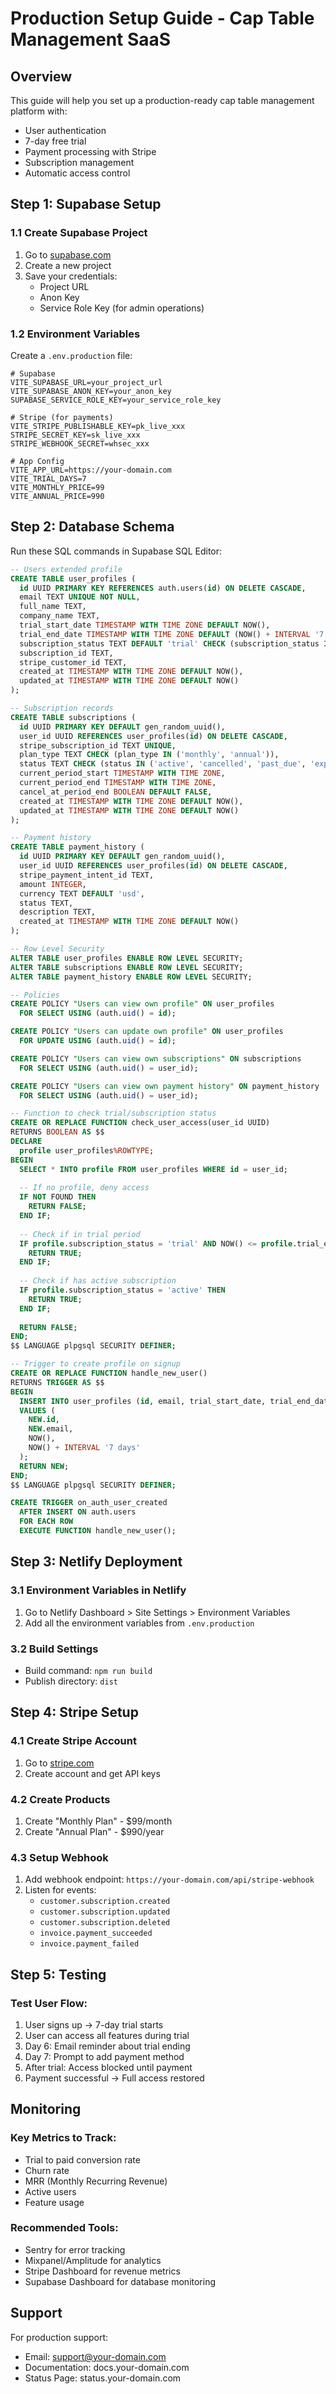# Production Setup Guide - Cap Table Management SaaS

## Overview
This guide will help you set up a production-ready cap table management platform with:
- User authentication
- 7-day free trial
- Payment processing with Stripe
- Subscription management
- Automatic access control

## Step 1: Supabase Setup

### 1.1 Create Supabase Project
1. Go to [supabase.com](https://supabase.com)
2. Create a new project
3. Save your credentials:
   - Project URL
   - Anon Key
   - Service Role Key (for admin operations)

### 1.2 Environment Variables
Create a `.env.production` file:

```env
# Supabase
VITE_SUPABASE_URL=your_project_url
VITE_SUPABASE_ANON_KEY=your_anon_key
SUPABASE_SERVICE_ROLE_KEY=your_service_role_key

# Stripe (for payments)
VITE_STRIPE_PUBLISHABLE_KEY=pk_live_xxx
STRIPE_SECRET_KEY=sk_live_xxx
STRIPE_WEBHOOK_SECRET=whsec_xxx

# App Config
VITE_APP_URL=https://your-domain.com
VITE_TRIAL_DAYS=7
VITE_MONTHLY_PRICE=99
VITE_ANNUAL_PRICE=990
```

## Step 2: Database Schema

Run these SQL commands in Supabase SQL Editor:

```sql
-- Users extended profile
CREATE TABLE user_profiles (
  id UUID PRIMARY KEY REFERENCES auth.users(id) ON DELETE CASCADE,
  email TEXT UNIQUE NOT NULL,
  full_name TEXT,
  company_name TEXT,
  trial_start_date TIMESTAMP WITH TIME ZONE DEFAULT NOW(),
  trial_end_date TIMESTAMP WITH TIME ZONE DEFAULT (NOW() + INTERVAL '7 days'),
  subscription_status TEXT DEFAULT 'trial' CHECK (subscription_status IN ('trial', 'active', 'expired', 'cancelled')),
  subscription_id TEXT,
  stripe_customer_id TEXT,
  created_at TIMESTAMP WITH TIME ZONE DEFAULT NOW(),
  updated_at TIMESTAMP WITH TIME ZONE DEFAULT NOW()
);

-- Subscription records
CREATE TABLE subscriptions (
  id UUID PRIMARY KEY DEFAULT gen_random_uuid(),
  user_id UUID REFERENCES user_profiles(id) ON DELETE CASCADE,
  stripe_subscription_id TEXT UNIQUE,
  plan_type TEXT CHECK (plan_type IN ('monthly', 'annual')),
  status TEXT CHECK (status IN ('active', 'cancelled', 'past_due', 'expired')),
  current_period_start TIMESTAMP WITH TIME ZONE,
  current_period_end TIMESTAMP WITH TIME ZONE,
  cancel_at_period_end BOOLEAN DEFAULT FALSE,
  created_at TIMESTAMP WITH TIME ZONE DEFAULT NOW(),
  updated_at TIMESTAMP WITH TIME ZONE DEFAULT NOW()
);

-- Payment history
CREATE TABLE payment_history (
  id UUID PRIMARY KEY DEFAULT gen_random_uuid(),
  user_id UUID REFERENCES user_profiles(id) ON DELETE CASCADE,
  stripe_payment_intent_id TEXT,
  amount INTEGER,
  currency TEXT DEFAULT 'usd',
  status TEXT,
  description TEXT,
  created_at TIMESTAMP WITH TIME ZONE DEFAULT NOW()
);

-- Row Level Security
ALTER TABLE user_profiles ENABLE ROW LEVEL SECURITY;
ALTER TABLE subscriptions ENABLE ROW LEVEL SECURITY;
ALTER TABLE payment_history ENABLE ROW LEVEL SECURITY;

-- Policies
CREATE POLICY "Users can view own profile" ON user_profiles
  FOR SELECT USING (auth.uid() = id);

CREATE POLICY "Users can update own profile" ON user_profiles
  FOR UPDATE USING (auth.uid() = id);

CREATE POLICY "Users can view own subscriptions" ON subscriptions
  FOR SELECT USING (auth.uid() = user_id);

CREATE POLICY "Users can view own payment history" ON payment_history
  FOR SELECT USING (auth.uid() = user_id);

-- Function to check trial/subscription status
CREATE OR REPLACE FUNCTION check_user_access(user_id UUID)
RETURNS BOOLEAN AS $$
DECLARE
  profile user_profiles%ROWTYPE;
BEGIN
  SELECT * INTO profile FROM user_profiles WHERE id = user_id;
  
  -- If no profile, deny access
  IF NOT FOUND THEN
    RETURN FALSE;
  END IF;
  
  -- Check if in trial period
  IF profile.subscription_status = 'trial' AND NOW() <= profile.trial_end_date THEN
    RETURN TRUE;
  END IF;
  
  -- Check if has active subscription
  IF profile.subscription_status = 'active' THEN
    RETURN TRUE;
  END IF;
  
  RETURN FALSE;
END;
$$ LANGUAGE plpgsql SECURITY DEFINER;

-- Trigger to create profile on signup
CREATE OR REPLACE FUNCTION handle_new_user()
RETURNS TRIGGER AS $$
BEGIN
  INSERT INTO user_profiles (id, email, trial_start_date, trial_end_date)
  VALUES (
    NEW.id,
    NEW.email,
    NOW(),
    NOW() + INTERVAL '7 days'
  );
  RETURN NEW;
END;
$$ LANGUAGE plpgsql SECURITY DEFINER;

CREATE TRIGGER on_auth_user_created
  AFTER INSERT ON auth.users
  FOR EACH ROW
  EXECUTE FUNCTION handle_new_user();
```

## Step 3: Netlify Deployment

### 3.1 Environment Variables in Netlify
1. Go to Netlify Dashboard > Site Settings > Environment Variables
2. Add all the environment variables from `.env.production`

### 3.2 Build Settings
- Build command: `npm run build`
- Publish directory: `dist`

## Step 4: Stripe Setup

### 4.1 Create Stripe Account
1. Go to [stripe.com](https://stripe.com)
2. Create account and get API keys

### 4.2 Create Products
1. Create "Monthly Plan" - $99/month
2. Create "Annual Plan" - $990/year

### 4.3 Setup Webhook
1. Add webhook endpoint: `https://your-domain.com/api/stripe-webhook`
2. Listen for events:
   - `customer.subscription.created`
   - `customer.subscription.updated`
   - `customer.subscription.deleted`
   - `invoice.payment_succeeded`
   - `invoice.payment_failed`

## Step 5: Testing

### Test User Flow:
1. User signs up → 7-day trial starts
2. User can access all features during trial
3. Day 6: Email reminder about trial ending
4. Day 7: Prompt to add payment method
5. After trial: Access blocked until payment
6. Payment successful → Full access restored

## Monitoring

### Key Metrics to Track:
- Trial to paid conversion rate
- Churn rate
- MRR (Monthly Recurring Revenue)
- Active users
- Feature usage

### Recommended Tools:
- Sentry for error tracking
- Mixpanel/Amplitude for analytics
- Stripe Dashboard for revenue metrics
- Supabase Dashboard for database monitoring

## Support

For production support:
- Email: support@your-domain.com
- Documentation: docs.your-domain.com
- Status Page: status.your-domain.com